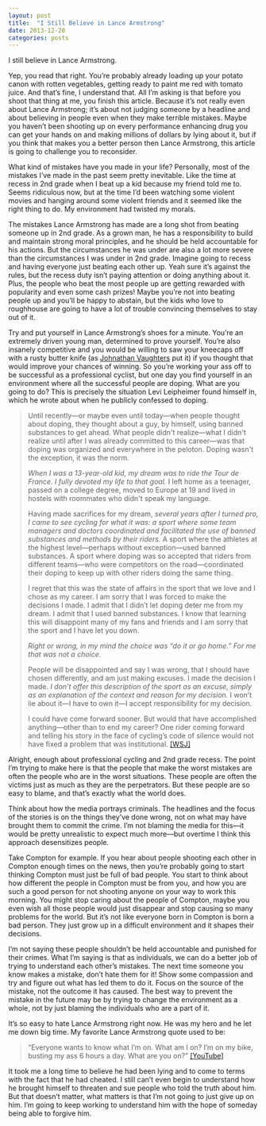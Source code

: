 ```yaml
---
layout: post
title:  "I Still Believe in Lance Armstrong"
date: 2013-12-28
categories: posts
---
```


I still believe in Lance Armstrong. 

Yep, you read that right. You’re probably already loading up your potato canon
with rotten vegetables, getting ready to paint me red with tomato juice. And
that’s fine, I understand that. All I’m asking is that before you shoot that
thing at me, you finish this article. Because it’s not really even about Lance
Armstrong; it’s about not judging someone by a headline and about believing in
people even when they make terrible mistakes. Maybe you haven’t been shooting up
on every performance enhancing drug you can get your hands on and making
millions of dollars by lying about it, but if you think that makes you a better
person then Lance Armstrong, this article is going to challenge you to
reconsider.

What kind of mistakes have you made in your life? Personally, most of the
mistakes I’ve made in the past seem pretty inevitable. Like the time at recess
in 2nd grade when I beat up a kid because my friend told me to. Seems ridiculous
now, but at the time I’d been watching some violent movies and hanging around
some violent friends and it seemed like the right thing to do. My environment
had twisted my morals.  

The mistakes Lance Armstrong has made are a long shot from beating someone up in
2nd grade. As a grown man, he has a responsibility to build and maintain strong
moral principles, and he should be held accountable for his actions. But the
circumstances he was under are also a lot more severe than the circumstances I
was under in 2nd grade. Imagine going to recess and having everyone just beating
each other up. Yeah sure it’s against the rules, but the recess duty isn’t
paying attention or doing anything about it. Plus, the people who beat the most
people up are getting rewarded with popularity and even some cash prizes! Maybe
you’re not into beating people up and you’ll be happy to abstain, but the kids
who love to roughhouse are going to have a lot of trouble convincing themselves
to stay out of it. 

Try and put yourself in Lance Armstrong’s shoes for a minute. You’re an
extremely driven young man, determined to prove yourself. You’re also insanely
competitive and you would be willing to saw your kneecaps off with a rusty
butter knife (as [Johnathan
Vaughters](http://www.cyclingnews.com/blogs/jonathan-vaughters/opinion-its-not-all-about-lance-armstrong-and-heres-how-we-can-fight-doping)
put it) if you thought that would improve your chances of winning. So you’re
working your ass off to be successful as a professional cyclist, but one day you
find yourself in an environment where all the successful people are doping. What
are you going to do? This is precisely the situation Levi Leipheimer found
himself in, which he wrote about when he publicly confessed to doping.

<blockquote>
<p>
Until recently—or maybe even until today—when people thought about doping, they
thought about a guy, by himself, using banned substances to get ahead. What
people didn't realize—what I didn't realize until after I was already committed
to this career—was that doping was organized and everywhere in the peloton.
Doping wasn't the exception, it was the norm.
</p>
<p>
<i>When I was a 13-year-old kid, my dream was to ride the Tour de France. I fully
devoted my life to that goal.</i> I left home as a teenager, passed on a college
degree, moved to Europe at 19 and lived in hostels with roommates who didn't
speak my language. 
</p>
<p>
Having made sacrifices for my dream, <i>several years after I turned pro, I came
to see cycling for what it was: a sport where some team managers and doctors
coordinated and facilitated the use of banned substances and methods by their
riders.</i> A sport where the athletes at the highest level—perhaps without
exception—used banned substances. A sport where doping was so accepted that
riders from different teams—who were competitors on the road—coordinated their
doping to keep up with other riders doing the same thing.
</p>
<p>
I regret that this was the state of affairs in the sport that we love and I
chose as my career. I am sorry that I was forced to make the decisions I made. I
admit that I didn’t let doping deter me from my dream. I admit that I used
banned substances. I know that learning this will disappoint many of my fans
and friends and I am sorry that the sport and I have let you down.
</p>
<p>
<i>Right or wrong, in my mind the choice was “do it or go home.” For me that was
not a choice.</i>
</p>
<p>
People will be disappointed and say I was wrong, that I should have chosen
differently, and am just making excuses. I made the decision I made. <i>I don’t
offer this description of the sport as an excuse, simply as an explanation of
the context and reason for my decision.</i> I won’t lie about it—I have to own it—I
accept responsibility for my decision.
</p>
<p>
I could have come forward sooner. But would that have accomplished
anything—other than to end my career? One rider coming forward and telling his
story in the face of cycling’s code of silence would not have fixed a problem
that was institutional.
<a href="http://online.wsj.com/news/articles/SB10000872396390444799904578048672603746526">[WSJ]</a>
</p>
</blockquote>

Alright, enough about professional cycling and 2nd grade recess. The point I’m
trying to make here is that the people that make the worst mistakes are often
the people who are in the worst situations. These people are often the victims
just as much as they are the perpetrators. But these people are so easy to
blame, and that’s exactly what the world does.

Think about how the media portrays criminals. The headlines and the focus of the
stories is on the things they’ve done wrong, not on what may have brought them
to commit the crime. I’m not blaming the media for this—it would be pretty
unrealistic to expect much more—but overtime I think this approach desensitizes
people.

Take Compton for example. If you hear about people shooting each other in
Compton enough times on the news, then you’re probably going to start thinking
Compton must just be full of bad people.  You start to think about how different
the people in Compton must be from you, and how you are such a good person for
not shooting anyone on your way to work this morning. You might stop caring
about the people of Compton, maybe you even wish all those people would just
disappear and stop causing so many problems for the world. But it’s not like
everyone born in Compton is born a bad person. They just grow up in a difficult
environment and it shapes their decisions.

I’m not saying these people shouldn’t be held accountable and punished for their
crimes. What I’m saying is that as individuals, we can do a better job of trying
to understand each other’s mistakes. The next time someone you know makes a
mistake, don’t hate them for it! Show some compassion and try and figure out
what has led them to do it. Focus on the source of the mistake, not the outcome
it has caused. The best way to prevent the mistake in the future may be by
trying to change the environment as a whole, not by just blaming the individuals
who are a part of it.

It’s so easy to hate Lance Armstrong right now. He was my hero and he let me
down big time. My favorite Lance Armstrong quote used to be: 

<blockquote>
<p>
“Everyone wants to know what I’m on. What am I on? I’m on my bike, busting my
ass 6 hours a day. What are you on?”
<a href="http://youtu.be/MIl5RxhLZ5U">[YouTube]</a>
</p>
</blockquote>

It took me a long time to believe he had been lying and to come to terms with
the fact that he had cheated. I still can’t even begin to understand how he
brought himself to threaten and sue people who told the truth about him. But
that doesn’t matter, what matters is that I’m not going to just give up on him.
I’m going to keep working to understand him with the hope of someday being able
to forgive him.
